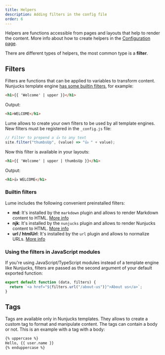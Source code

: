 ```yaml
---
title: Helpers
description: Adding filters in the config file
order: 6
---
```


Helpers are functions accessible from pages and layouts that help to render the
content. More info about how to create helpers in the
[Configuration page](/getting-started/config-file/#helpers).

There are different types of helpers, the most common type is a **filter**.

## Filters

Filters are functions that can be applied to variables to transform content.
Nunjucks template engine
[has some builtin filters](https://mozilla.github.io/nunjucks/templating.html#builtin-filters),
for example:

```html
<h1>{{ 'Welcome' | upper }}</h1>
```

Output:

```html
<h1>WELCOME</h1>
```

Lume allows to create your own filters to be used by all template engines. New
filters must be registered in the `_config.js` file:

```js
// Filter to prepend a 👍 to any text
site.filter("thumbsUp", (value) => "👍 " + value);
```

Now this filter is available in your layouts:

```html
<h1>{{ 'Welcome' | upper | thumbsUp }}</h1>
```

Output:

```html
<h1>👍 WELCOME</h1>
```

### Builtin filters

Lume includes the following convenient preinstalled filters:

- **md**: It's installed by the `markdown` plugin and allows to render Markdown
  content to HTML. [More info](../core/markdown.md)
- **njk**: It's installed by the `nunjucks` plugin and allows to render Nunjucks
  content to HTML. [More info](../core/nunjucks.md)
- **url / htmlUrl**: It's installed by the `url` plugin and allows to normalize
  URLs. [More info](../core/url.md)

### Using the filters in JavaScript modules

If you're using JavaScript/TypeScript modules instead of a template engine like
Nunjucks, filters are passed as the second argument of your default exported
function:

```js
export default function (data, filters) {
  return `<a href="${filters.url("/about-us")}">About us</a>`;
}
```

## Tags

Tags are available only in Nunjucks templates. They allows to create a custom
tag to format and manipulate content. The tags can contain a body or not. This
is an example with a tag with a body:

```html
{% uppercase %}
Hello, {{ user.name }}
{% enduppercase %}
```
